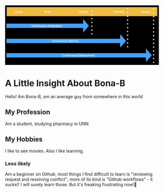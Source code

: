 ![headshot](68747470733a2f2f692e696d6775722e636f6d2f785a436b6a6d552e706e67.png)
# A Little Insight About Bona-B
Hello! Am Bona-B, am an average guy from somewhere in this world
## My Profession
Am a student, studying pharmacy in UNN
## My Hobbies
I like to see movies. Also I like learning.

### Less likely
Am a beginner on Github, most things I find difficult to learn is "reviewing request and resolving conflict"; more of its kind is "Github workflows" - it sucks!! I will surely learn those. But it's freaking frustrating now!🤦
